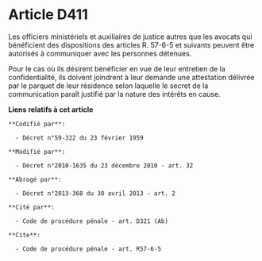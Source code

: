 # Article D411

Les officiers ministériels et auxiliaires de justice autres que les avocats qui bénéficient des dispositions des articles R.
57-6-5 et suivants peuvent être autorisés à communiquer avec les personnes détenues. 

Pour le cas où ils désirent bénéficier en vue de leur entretien de la confidentialité, ils doivent joindrent à leur demande
une attestation délivrée par le parquet de leur résidence selon laquelle le secret de la communication paraît justifié par la
nature des intérêts en cause.

**Liens relatifs à cet article**

	**Codifié par**:

	  - Décret n°59-322 du 23 février 1959

	**Modifié par**:

	  - Décret n°2010-1635 du 23 décembre 2010 - art. 32

	**Abrogé par**:

	  - Décret n°2013-368 du 30 avril 2013 - art. 2

	**Cité par**:

	  - Code de procédure pénale - art. D321 (Ab)

	**Cite**:

	  - Code de procédure pénale - art. R57-6-5

